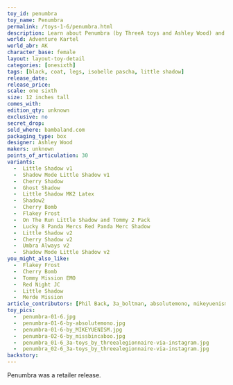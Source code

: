 ```yaml
---
toy_id: penumbra
toy_name: Penumbra
permalink: /toys-1-6/penumbra.html
description: Learn about Penumbra (by ThreeA toys and Ashley Wood) and how she relates to the World of Adventure Kartel, plus get the most detailed release info including release date, price, variants, colorways and more.
world: Adventure Kartel
world_abr: AK
character_base: female
layout: layout-toy-detail
categories: [onesixth]
tags: [black, coat, legs, isobelle pascha, little shadow]
release_date: 
release_price: 
scale: one sixth
size: 12 inches tall
comes_with: 
edition_qty: unknown
exclusive: no
secret_drop:
sold_where: bambaland.com
packaging_type: box
designer: Ashley Wood
makers: unknown
points_of_articulation: 30
variants: 
  -  Little Shadow v1
  -  Shadow Mode Little Shadow v1
  -  Cherry Shadow
  -  Ghost Shadow
  -  Little Shadow MK2 Latex
  -  Shadow2
  -  Cherry Bomb
  -  Flakey Frost
  -  On The Run Little Shadow and Tommy 2 Pack
  -  Lucky 8 Panda Mercs Red Panda Merc Shadow
  -  Little Shadow v2
  -  Cherry Shadow v2
  -  Umbra Always v2
  -  Shadow Mode Little Shadow v2
you_might_also_like:
  -  Flakey Frost
  -  Cherry Bomb
  -  Tommy Mission EMO
  -  Red Night JC  
  -  Little Shadow
  -  Merde Mission
article_contributors: [Phil Back, 3a_boltman, absolutemono, mikeyuenism, missbincaboo, threealegionnaire]
toy_pics: 
  -  penumbra-01-6.jpg
  -  penumbra-01-6-by-absolutemono.jpg
  -  penumbra-01-6-by_MIKEYUENISM.jpg
  -  penumbra-02-6-by_missbincaboo.jpg
  -  penumbra_01-6_3a-toys_by_threealegionnaire-via-instagram.jpg
  -  penumbra_02-6_3a-toys_by_threealegionnaire-via-instagram.jpg
backstory:
---
```


Penumbra was a retailer release.



